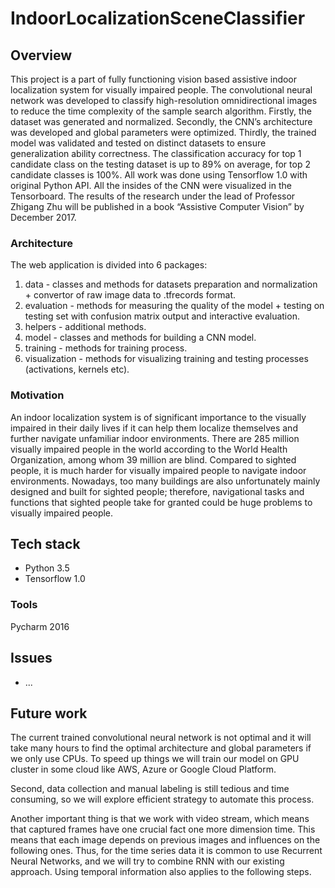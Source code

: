 # IndoorLocalizationSceneClassifier

## Overview

This project is a part of fully functioning vision based assistive indoor localization system for visually impaired people.
The convolutional neural network was developed to classify high-resolution omnidirectional images to reduce the time complexity of the sample search algorithm. Firstly, the dataset was generated and normalized. Secondly, the CNN’s architecture was developed and global parameters were optimized. Thirdly, the trained model was validated and tested on distinct datasets to ensure generalization
ability correctness. The classification accuracy for top 1 candidate class on the testing dataset is up to 89% on average, for top 2 candidate classes is 100%. All work was done using Tensorflow 1.0 with original Python API. All the insides of the CNN were visualized in the Tensorboard. The results of the research under the lead of Professor Zhigang Zhu will be published in a book “Assistive Computer Vision” by December 2017.

### Architecture

The web application is divided into 6 packages:

1. data - classes and methods for datasets preparation and normalization + convertor of raw image data to .tfrecords format.
2. evaluation - methods for measuring the quality of the model + testing on testing set with confusion matrix output and interactive evaluation.
3. helpers - additional methods.
4. model - classes and methods for building a CNN model.
5. training - methods for training process.
6. visualization - methods for visualizing training and testing processes (activations, kernels etc).

### Motivation

An indoor localization system is of significant importance to the visually impaired in their daily lives if it can help them localize themselves and further navigate unfamiliar indoor environments. There are 285 million visually impaired people in the world according to the World Health Organization, among whom 39 million are blind. Compared to sighted people, it is much harder for visually impaired people to navigate indoor environments. Nowadays, too many buildings are also unfortunately mainly designed and built for sighted people; therefore, navigational tasks and functions that sighted people take for granted could be huge problems to visually impaired people.

## Tech stack

* Python 3.5
* Tensorflow 1.0

### Tools

Pycharm 2016

## Issues

* ...

## Future work

The current trained convolutional neural network is not optimal and it will take many hours to find the optimal architecture and global parameters if we only use CPUs. To speed up things we will train our model on GPU cluster in some cloud like AWS, Azure or Google Cloud Platform.

Second, data collection and manual labeling is still tedious and time consuming, so we will explore efficient strategy to automate this process.

Another important thing is that we work with video stream, which means that captured frames have one crucial fact one more dimension time. This means that each image depends on previous images and influences on the following ones. Thus, for the time series data it is common to use Recurrent Neural Networks, and we will try to combine RNN with our existing approach. Using temporal information also applies to the following steps.
